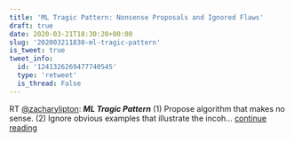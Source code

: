 ```yaml
---
title: 'ML Tragic Pattern: Nonsense Proposals and Ignored Flaws'
draft: true
date: 2020-03-21T18:30:20+00:00
slug: '202003211830-ml-tragic-pattern'
is_tweet: true
tweet_info:
  id: '1241326269477740545'
  type: 'retweet'
  is_thread: False
---
```




RT [@zacharylipton](https://x.com/zacharylipton): ***ML Tragic Pattern*** (1) Propose algorithm that makes no sense. (2) Ignore obvious examples that illustrate the incoh… [continue reading](https://x.com/sytelus/status/1241326269477740545)
